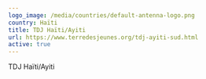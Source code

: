 ```yaml
---
logo_image: /media/countries/default-antenna-logo.png
country: Haïti
title: TDJ Haïti/Ayiti
url: https://www.terredesjeunes.org/tdj-ayiti-sud.html
active: true
---
```

TDJ Haïti/Ayiti